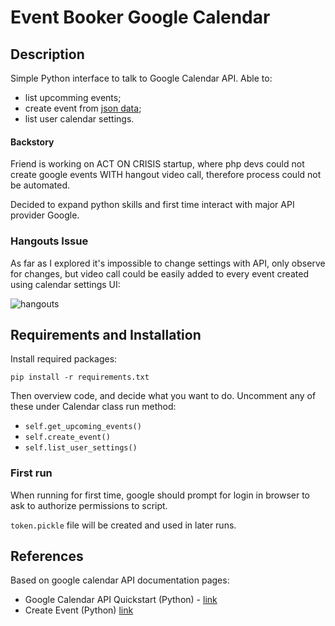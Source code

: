 # Event Booker Google Calendar


## Description

Simple Python interface to talk to Google Calendar API. Able to:
- list upcomming events;
- create event from [json data](meeting_data.json);
- list user calendar settings. 

#### Backstory

Friend is working on ACT ON CRISIS startup, where php devs could not create google events WITH hangout video call, therefore process could not be automated.

Decided to expand python skills and first time interact with major API provider Google. 

### Hangouts Issue

As far as I explored it's impossible to change settings with API, only observe for changes, but video call could be easily added to every event created using calendar settings UI:

![hangouts](https://user-images.githubusercontent.com/45366313/79978216-3b26eb80-84a8-11ea-99c6-eb7a22457a96.JPG)

## Requirements and Installation

Install required packages:

`pip install -r requirements.txt`

Then overview code, and decide what you want to do. Uncomment any of these under Calendar class run method:

- `self.get_upcoming_events()`
- `self.create_event()`
- `self.list_user_settings()`

### First run

When running for first time, google should prompt for login in browser to ask to authorize permissions to script.

`token.pickle` file will be created and used in later runs.

## References

Based on google calendar API documentation pages:

- Google Calendar API Quickstart (Python) - [link](https://developers.google.com/calendar/quickstart/python)
- Create Event (Python) [link](https://developers.google.com/calendar/v3/reference/events/insert#python)